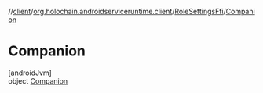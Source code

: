 //[client](../../../../index.md)/[org.holochain.androidserviceruntime.client](../../index.md)/[RoleSettingsFfi](../index.md)/[Companion](index.md)

# Companion

[androidJvm]\
object [Companion](index.md)
